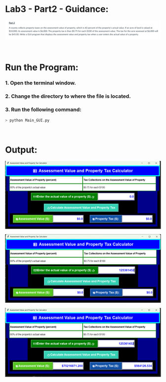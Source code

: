 # Lab3 - Part2 - Guidance: 
![alt text](Part2_guidance_image.png)

<br>

# Run the Program:
### 1. Open the terminal window.
### 2. Change the directory to where the file is located.
### 3. Run the following command:
```bash
> python Main_GUI.py
```
<br>

# Output:
![alt text](Output1_image.png)

![alt text](Output2_image.png)

![alt text](Output3_image.png)